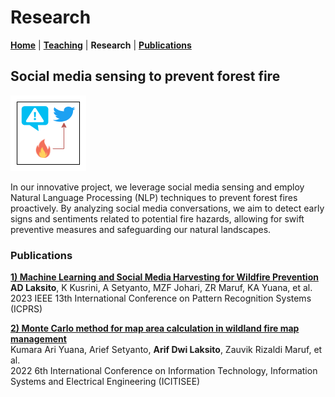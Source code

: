 # Research
**[Home](/)** | **[Teaching](/teach)** | **Research** | **[Publications](/publications)**

## Social media sensing to prevent forest fire
![forest icon](assets/img/p_fire.png)

In our innovative project, we leverage social media sensing and employ Natural Language Processing (NLP) techniques to prevent forest fires proactively. By analyzing social media conversations, we aim to detect early signs and sentiments related to potential fire hazards, allowing for swift preventive measures and safeguarding our natural landscapes.

### Publications
**[1) Machine Learning and Social Media Harvesting for Wildfire Prevention](https://ieeexplore.ieee.org/abstract/document/10179001)**<br />
**AD Laksito**, K Kusrini, A Setyanto, MZF Johari, ZR Maruf, KA Yuana, et al.<br />
2023 IEEE 13th International Conference on Pattern Recognition Systems (ICPRS)

**[2) Monte Carlo method for map area calculation in wildland fire map management](https://ieeexplore.ieee.org/abstract/document/10057604)**<br />
Kumara Ari Yuana, Arief Setyanto, **Arif Dwi Laksito**, Zauvik Rizaldi Maruf, et al.<br />
2022 6th International Conference on Information Technology, Information Systems and Electrical Engineering (ICITISEE)
